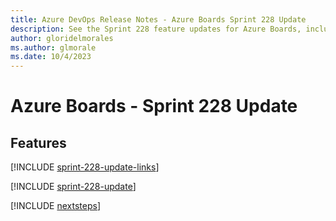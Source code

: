 ```yaml
---
title: Azure DevOps Release Notes - Azure Boards Sprint 228 Update
description: See the Sprint 228 feature updates for Azure Boards, including next steps.
author: gloridelmorales
ms.author: glmorale
ms.date: 10/4/2023
---
```


# Azure Boards - Sprint 228 Update

## Features

[!INCLUDE [sprint-228-update-links](../includes/boards/sprint-228-update-links.md)]

[!INCLUDE [sprint-228-update](../includes/boards/sprint-228-update.md)]

[!INCLUDE [nextsteps](../includes/nextsteps.md)]